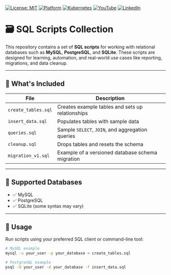 [![License: MIT](https://img.shields.io/badge/License-MIT-blue.svg)](LICENSE)
[![Platform](https://img.shields.io/badge/platform-Ubuntu%2022.04%2B-lightgrey)](#)
[![Kubernetes](https://img.shields.io/badge/Kubernetes-MicroK8s%20%7C%20kubeadm-blue)](#)
[![YouTube](https://img.shields.io/badge/YouTube-TechShorts-red)](https://www.youtube.com/@adaribain)
[![LinkedIn](https://img.shields.io/badge/LinkedIn-Adari%20Bain-blue)](https://www.linkedin.com/in/adari-bain-298924152/)


# 🗃️ SQL Scripts Collection

This repository contains a set of **SQL scripts** for working with relational databases such as **MySQL**, **PostgreSQL**, and **SQLite**. These scripts are designed for learning, automation, and real-world use cases like reporting, migrations, and data cleanup.

---

## 📂 What's Included

| File | Description |
|------|-------------|
| `create_tables.sql` | Creates example tables and sets up relationships |
| `insert_data.sql`   | Populates tables with sample data |
| `queries.sql`       | Sample `SELECT`, `JOIN`, and aggregation queries |
| `cleanup.sql`       | Drops tables and resets the schema |
| `migration_v1.sql`  | Example of a versioned database schema migration |

---

## 🧰 Supported Databases

- ✅ MySQL
- ✅ PostgreSQL
- ✅ SQLite (some syntax may vary)

---

## 🚀 Usage

Run scripts using your preferred SQL client or command-line tool:

```bash
# MySQL example
mysql -u your_user -p your_database < create_tables.sql

# PostgreSQL example
psql -U your_user -d your_database -f insert_data.sql
